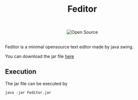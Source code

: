 <h1 align="center">
  Feditor
  <br>
</h1>
<br/>
<p align="center">
    <img alt="Open Source" src="https://img.shields.io/badge/Maintained%3F-Yes-9cf?style=for-the-badge">
</p>
<br/>
Feditor is a minimal opensource text editor made by java swing.

You can download the jar file <a href="https://github.com/fasalmbt/Feditor/blob/main/Feditor.jar?raw=true">here</a>

## Execution
The jar file can be executed by 
```shell
java -jar Feditor.jar
```

